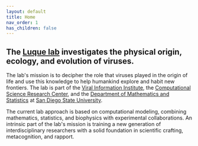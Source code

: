 ```yaml
---
layout: default
title: Home
nav_order: 1
has_children: false
---
```


## The [Luque lab](https://www.luquelab.com) investigates the physical origin, ecology, and evolution of viruses.

The lab's mission is to decipher the role that viruses played in the origin of life and use this knowledge to help humankind explore and habit new frontiers. The lab is part of the [Viral Information Institute](https://viralization.org), the [Computational Science Research Center](http://www.csrc.sdsu.edu), and the [Department of Mathematics and Statistics](https://math.sdsu.edu) at [San Diego State University](https://www.sdsu.edu).

The current lab approach is based on computational modeling, combining mathematics, statistics, and biophysics with experimental collaborations. An intrinsic part of the lab's mission is training a new generation of interdisciplinary researchers with a solid foundation in scientific crafting, metacognition, and rapport.


